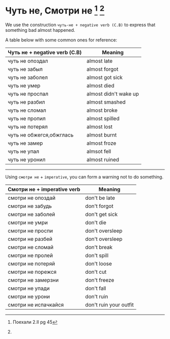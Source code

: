 # Чуть не, Смотри не [^1] [^2]

We use the construction `чуть-не + negative verb (С.В)` to express that something bad almost happened. 

A table below with some common ones for reference: 

| Чуть не + negative verb (С.В)  | Meaning               |
| ------------------------------ | --------------------- |
| чуть не опоздал                | almost late           |
| чуть не забыл                  | almost forgot         |
| чуть не заболел                | almost got sick       |
| чуть не умер                   | almost died           |
| чуть не проспал                | almost didn't wake up |
| чуть не разбил                 | almost smashed        |
| чуть не сломал                 | almost broke          |
| чуть не пропил                 | almost spilled        |
| чуть не потерял                | almost lost           |
| чуть не обжегся,обжглась       | almost burnt          |
| чуть не замер                  | almost froze          |
| чуть не упал                   | almsot fell           |
| чуть не уронил                 | almost ruined         |

---

Using `смотри не` + `imperative`, you can form a warning not to do something. 

| Смотри не + imperative verb    | Meaning               |
| ------------------------------ | --------------------- |
| смотри не опоздай              | don't be late         |
| смотри не забудь               | don't forgot          |
| смотри не заболей              | don't get sick        |
| смотри не умри                 | don't die             |
| смотри не проспи               | don't oversleep       |
| смотри не разбей               | don't oversleep       |
| смотри не сломай               | don't break           |
| смотри не пролей               | don't spill           |
| смотри не потеряй              | don't loose           |
| смотри не порежся              | don't cut             |
| смотри не замерзни             | don't freeze          |
| смотри не упади                | don't fall            |
| смотри не урони                | don't ruin            |
| смотри не испачкайся           | don't ruin your outfit|

[^1]: Поехали 2.II pg 45
[^2]: 
